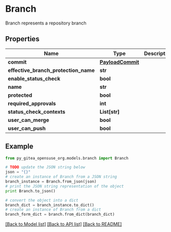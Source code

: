 # Branch

Branch represents a repository branch

## Properties
Name | Type | Description | Notes
------------ | ------------- | ------------- | -------------
**commit** | [**PayloadCommit**](PayloadCommit.md) |  | [optional] 
**effective_branch_protection_name** | **str** |  | [optional] 
**enable_status_check** | **bool** |  | [optional] 
**name** | **str** |  | [optional] 
**protected** | **bool** |  | [optional] 
**required_approvals** | **int** |  | [optional] 
**status_check_contexts** | **List[str]** |  | [optional] 
**user_can_merge** | **bool** |  | [optional] 
**user_can_push** | **bool** |  | [optional] 

## Example

```python
from py_gitea_opensuse_org.models.branch import Branch

# TODO update the JSON string below
json = "{}"
# create an instance of Branch from a JSON string
branch_instance = Branch.from_json(json)
# print the JSON string representation of the object
print Branch.to_json()

# convert the object into a dict
branch_dict = branch_instance.to_dict()
# create an instance of Branch from a dict
branch_form_dict = branch.from_dict(branch_dict)
```
[[Back to Model list]](../README.md#documentation-for-models) [[Back to API list]](../README.md#documentation-for-api-endpoints) [[Back to README]](../README.md)


